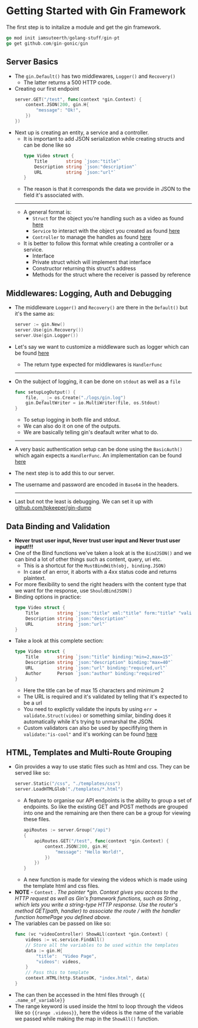 # Getting Started with Gin Framework
The first step is to initalize a module and get the gin framework.

```go
go mod init iamsuteerth/golang-stuff/gin-pt
go get github.com/gin-gonic/gin
```

## Server Basics
- The `gin.Default()` has two middlewares, `Logger()` and `Recovery()`
    - The latter returns a 500 HTTP code.
- Creating our first endpoint
    ```go
    server.GET("/test", func(context *gin.Context) {
		context.JSON(200, gin.H{
			"message": "Ok!",
		})
	})
    ```
- Next up is creating an entity, a service and a controller.
    - It is important to add JSON serialization while creating structs and can be done like so
        ```go
        type Video struct {
            Title       string `json:"title"`
            Description string `json:"description"`
            URL         string `json:"url"`
        }
        ```
    - The reason is that it corresponds the data we provide in JSON to the field it's associated with.
    ---
    - A general format is:
        - `Struct` for the object you're handling such as a video as found [here](/golang-stuff/gin-pt/entity/video.go)
        - `Service` to interact with the object you created as found [here](/golang-stuff/gin-pt//service/video-service.go)
        - `Controller` to manage the handles as found [here](/golang-stuff/gin-pt/controllers/video-controller.go)
    - It is better to follow this format while creating a controller or a service.
        - Interface 
        - Private struct which will implement that interface
        - Constructor returning this struct's address
        - Methods for the struct where the receiver is passed by reference

## Middlewares: Logging, Auth and Debugging
- The middleware `Logger()` and `Recovery()` are there in the `Default()` but it's the same as:
    ```go
    server := gin.New()
    server.Use(gin.Recovery())
    server.Use(gin.Logger())
    ```
- Let's say we want to customize a middleware such as logger which can be found [here](/golang-stuff/gin-pt/middlewares/logger.go)
    - The return type expected for middlewares is `HandlerFunc`
    ---
- On the subject of logging, it can be done on `stdout` as well as a `file`
    ```go
    func setupLogOutput() {
        file, _ := os.Create("./logs/gin.log")
        gin.DefaultWriter = io.MultiWriter(file, os.Stdout)
    }
    ```
    - To setup logging in both file and stdout.
    - We can also do it on one of the outputs.
    - We are basically telling gin's deafault writer what to do.
    ---
- A very basic authentication setup can be done using the `BasicAuth()` which again expects a `HandlerFunc`. An implementation can be found [here](/golang-stuff/gin-pt/middlewares/basic-auth.go)
- The next step is to add this to our server.
- The username and password are encoded in `Base64` in the headers.

    ---
- Last but not the least is debugging. We can set it up with [github.com/tpkeeper/gin-dump](github.com/tpkeeper/gin-dump)

## Data Binding and Validation
- **Never trust user input, Never trust user input and Never trust user input!!!**
- One of the Bind functions we've taken a look at is the `BindJSON()` and we can bind a lot of other things such as content, query, uri etc.
    - This is a shortcut for the `MustBindWith(obj, binding.JSON)`
    - In case of an error, it aborts with a 4xx status code and returns plaintext.
- For more flexibility to send the right headers with the content type that we want for the response, use `ShouldBindJSON()`
- Binding options in practice:
    ```go
    type Video struct {
        Title       string `json:"title" xml:"title" form:"title" "validate":"email" binding:"required"`
        Description string `json:"description"`
        URL         string `json:"url"`
    }
    ```
- Take a look at this complete section:
    ```go
    type Video struct {
        Title       string `json:"title" binding:"min=2,max=15"`
        Description string `json:"description" binding:"max=40"`
        URL         string `json:"url" binding:"required,url"`
        Author      Person `json:"author" binding:"required"`
    }
    ```
    - Here the title can be of max 15 characters and minimum 2
    - The URL is required and it's validated by telling that it's expected to be a url
    - You need to explictly validate the inputs by using `err = validate.Struct(video)` or something similar, binding does it automatically while it's trying to unmarshal the JSON.
    - Custom validators can also be used by specififying them in `validate:"is-cool"` and it's working can be found [here](/golang-stuff/gin-pt/validators/validators.go)

## HTML, Templates and Multi-Route Grouping
- Gin provides a way to use static files such as html and css. They can be served like so:
    ```go
    server.Static("/css", "./templates/css")
    server.LoadHTMLGlob("./templates/*.html")
    ```
    - A feature to organise our API endpoints is the ability to group a set of endpoints. So like the existing GET and POST methods are grouped into one and the remaining are then there can be a group for viewing these files.
        ```go
        apiRoutes := server.Group("/api")
        {
            apiRoutes.GET("/test", func(context *gin.Context) {
                context.JSON(200, gin.H{
                    "message": "Hello World!",
                })
            })
        }
        ```
    - A new function is made for viewing the videos which is made using the template html and css files.
- **NOTE** - `Context` . *The pointer \*gin. Context gives you access to the HTTP request as well as Gin's framework functions, such as String , which lets you write a string-type HTTP response. Use the router's method GET(path, handler) to associate the route / with the handler function homePage you defined above.*
- The variables can be passed on like so:
    ```go
    func (vc *videoController) ShowALl(context *gin.Context) {
        videos := vc.service.FindAll()
        // Store all the variables to be used within the templates
        data := gin.H{
            "title":  "Video Page",
            "videos": videos,
        }
        // Pass this to template
        context.HTML(http.StatusOK, "index.html", data)
    }
    ```
- The can then be accessed in the html files through `{{ .name_of_variable}}`
- The range keyword is used inside the html to loop through the videos like so `{{range .videos}}`, here the videos is the name of the variable we passed while making the map in the `ShowAll()` function.